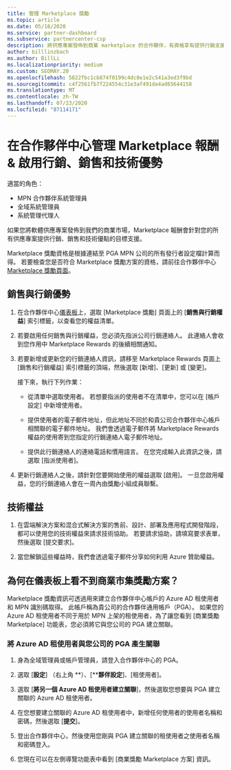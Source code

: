 ```yaml
---
title: 管理 Marketplace 獎勵
ms.topic: article
ms.date: 05/18/2020
ms.service: partner-dashboard
ms.subservice: partnercenter-csp
description: 將供應專案發佈到商業 marketplace 的合作夥伴，有資格享有提供行銷支援的權益。
author: billlinzbach
ms.author: BillLi
ms.localizationpriority: medium
ms.custom: SEOMAY.20
ms.openlocfilehash: 5822fbc1cb874f0199c4dc8e1e2c541a3ed3f9bd
ms.sourcegitcommit: c4f2561fb7f224554c31e3af491de4ad65644158
ms.translationtype: MT
ms.contentlocale: zh-TW
ms.lasthandoff: 07/23/2020
ms.locfileid: "87114171"
---
```

# <a name="manage-marketplace-rewards-in-partner-center--activate-marketing-sales-and-technical-benefits"></a>在合作夥伴中心管理 Marketplace 報酬 & 啟用行銷、銷售和技術優勢

適當的角色：

- MPN 合作夥伴系統管理員
- 全域系統管理員
- 系統管理代理人

如果您將軟體供應專案發佈到我們的商業市場，Marketplace 報酬會針對您的所有供應專案提供行銷、銷售和技術優點的目標支援。

Marketplace 獎勵資格是根據連結至 PGA MPN 公司的所有發行者設定檔計算而得。 若要檢查您是否符合 Marketplace 獎勵方案的資格，請前往合作夥伴中心[Marketplace 獎勵頁面](https://partner.microsoft.com/dashboard/mpn/program/commercialmarketplace)。

## <a name="sales-and-marketing-benefits"></a>銷售與行銷優勢

1. 在合作夥伴中心[儀表板](https://partner.microsoft.com/dashboard)上，選取 [Marketplace 獎勵] 頁面上的 [**銷售與行銷權益**] 索引標籤，以查看您的權益清單。 

2. 若要啟用任何銷售與行銷權益，您必須先指派公司行銷連絡人。 此連絡人會收到您作用中 Marketplace Rewards 的後續相關通知。

3. 若要新增或更新您的行銷連絡人資訊，請移至 Marketplace Rewards 頁面上 [銷售和行銷權益] 索引標籤的頂端，然後選取 [新增]、[更新] 或 [變更]。 

   接下來，執行下列作業：

   - 從清單中選取使用者。 若想要指派的使用者不在清單中，您可以在 [帳戶設定] 中新增使用者。

   - 提供使用者的電子郵件地址，但此地址不同於和貴公司合作夥伴中心帳戶相關聯的電子郵件地址。 我們會透過電子郵件將 Marketplace Rewards 權益的使用寄到您指定的行銷連絡人電子郵件地址。

   - 提供此行銷連絡人的連絡電話和慣用語言。 在您完成輸入此資訊之後，請選取 [指派使用者]。

4. 更新行銷連絡人之後，請針對您要開始使用的權益選取 [啟用]。 一旦您啟用權益，您的行銷連絡人會在一周內由獎勵小組成員聯繫。

## <a name="technical-benefits"></a>技術權益

1. 在雲端解決方案和混合式解決方案的售前、設計、部署及應用程式開發階段，都可以使用您的技術權益來請求技術協助。 若要請求協助，請填寫要求表單，然後選取 [提交要求]。

2. 當您解鎖這些權益時，我們會透過電子郵件分享如何利用 Azure 贊助權益。

## <a name="why-cant-i-see-the-commercial-marketplace-rewards-program-on-my-dashboard"></a>為何在儀表板上看不到商業市集獎勵方案？

Marketplace 獎勵資訊可透過用來建立合作夥伴中心帳戶的 Azure AD 租使用者和 MPN 識別碼取得。 此帳戶稱為貴公司的合作夥伴通用帳戶（PGA）。 如果您的 Azure AD 租使用者不同于用於 MPN 上架的租使用者，為了讓您看到 [商業獎勵 Marketplace] 功能表，您必須將它與您公司的 PGA 建立關聯。

### <a name="to-associate-an-azure-ad-tenant-with-the-pga-of-your-company"></a>將 Azure AD 租使用者與您公司的 PGA 產生關聯

1. 身為全域管理員或帳戶管理員，請登入合作夥伴中心的 PGA。

2. 選取 [**設定**] （右上角 **）、[****夥伴設定**]、[租使用者]。 

3. 選取 [**將另一個 Azure AD 租使用者建立關聯**]，然後選取您想要與 PGA 建立關聯的 Azure AD 租使用者。

4. 在您想要建立關聯的 Azure AD 租使用者中，新增任何使用者的使用者名稱和密碼，然後選取 [**提交**]。

5. 登出合作夥伴中心，然後使用您剛與 PGA 建立關聯的租使用者之使用者名稱和密碼登入。

6. 您現在可以在左側導覽功能表中看到 [商業獎勵 Marketplace 方案] 資訊。

